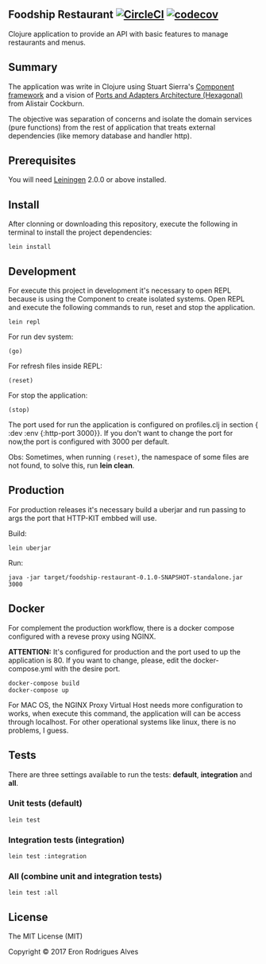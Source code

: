 ## Foodship Restaurant [![CircleCI](https://circleci.com/gh/eronalves/foodship-restaurant.svg?style=svg&circle-token=a1f1236f88cd2ac35ea224293077016dcfa6e42a)](https://circleci.com/gh/eronalves/foodship-restaurant) [![codecov](https://codecov.io/gh/eronalves/foodship-restaurant/branch/master/graph/badge.svg)](https://codecov.io/gh/eronalves/foodship-restaurant)

Clojure application to provide an API with basic features to manage restaurants and menus.

## Summary

The application was write in Clojure using Stuart Sierra's [Component framework](https://github.com/stuartsierra/component) and a vision of [Ports and Adapters Architecture (Hexagonal)](http://alistair.cockburn.us/Hexagonal+architecture) from Alistair Cockburn.

The objective was separation of concerns and isolate the domain services (pure functions) from the rest of application that treats external dependencies (like memory database and handler http).

## Prerequisites

You will need [Leiningen][] 2.0.0 or above installed.

[leiningen]: https://github.com/technomancy/leiningen

## Install

After clonning or downloading this repository, execute the following in terminal to install the project dependencies:

    lein install
    
## Development

For execute this project in development it's necessary to open REPL because is using the Component to create isolated systems. Open REPL and execute the following commands to run, reset and stop the application.

    lein repl
    
For run dev system:

    (go)
    
For refresh files inside REPL:

    (reset)
    
For stop the application:

    (stop)
    
The port used for run the application is configured on profiles.clj in section { :dev :env {:http-port 3000}}.
If you don't want to change the port for now,the port is configured with 3000 per default.

Obs: Sometimes, when running `(reset)`, the namespace of some files are not found, to solve this, run **lein clean**.

## Production

For production releases it's necessary build a uberjar and run passing to args the port that HTTP-KIT embbed will use.

Build:

    lein uberjar

Run:

	java -jar target/foodship-restaurant-0.1.0-SNAPSHOT-standalone.jar 3000

## Docker

For complement the production workflow, there is a docker compose configured with a revese proxy using NGINX.

**ATTENTION:**
It's configured for production and the port used to up the application is 80. If you want to change, please, edit the docker-compose.yml with the desire port.

	docker-compose build
	docker-compose up
	
For MAC OS, the NGINX Proxy Virtual Host needs more configuration to works, when execute this command, the application will can be access through localhost. For other operational systems like linux, there is no problems, I guess.

## Tests

There are three settings available to run the tests: **default**, **integration** and **all**.

### Unit tests (default)

	lein test

### Integration tests (integration)

	lein test :integration
	
### All (combine unit and integration tests)

	lein test :all

## License

The MIT License (MIT)

Copyright © 2017 Eron Rodrigues Alves
